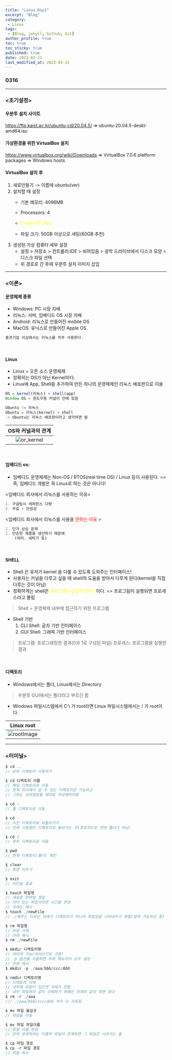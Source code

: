 ```yaml
---
title: "Linux Day1"
excerpt: "Blog"
category: 
 - Linux
tags:
 - [Blog, jekyll, Github, Git]
author_profile: true
toc: true
toc_sticky: true
published: true
date: 2023-03-21
last_modified_at: 2023-03-22
---
```


### 0316 

---
### <초기설정>

#### 우분투 설치 사이트
https://ftp.kaist.ac.kr/ubuntu-cd/20.04.5/
=> ubuntu-20.04.5-deskt-amd64.iso

#### 가상환경을 위한 VirtualBox 설치

https://www.virtualbox.org/wiki/Downloads
=> VirtualBox 7.0.6 platform packages => Windows hosts

#### VirtualBox 설치 후

1. 새로만들기 -> 이름에 ubuntu(ver)
2. 설치할 때 설정
    - 기본 메모리: 4096MB
    - Processors: 4
    -  <span style="color:yellow">Enable EFI 체크</span>
   
    - 파일 크기: 50GB 이상으로 세팅(60GB 추천)
3. 생성된 가상 컴퓨터 세부 설정
    - 설정 > 저장소 > 컨트롤러:IDE > 비어있음 > 광학 드라이브에서 디스크 모양 > 디스크 파일 선택
    - 위 경로로 간 후에 우분투 설치 이미지 삽입

---
### <이론>

#### 운영체제 종류
- Windows: PC 시장 지배
- 리눅스: 서버, 임베디드 OS 시장 지배
- Android: 리눅스로 만들어진 mobile OS
- MacOS: 유닉스로 만들어진 Apple OS
```js
중견기업 이상에서는 리눅스를 자주 사용한다.
```
<br>

#### Linux

- Linux = 오픈 소스 운영체제
- 정확히는 OS가 아닌 Kernel이다.
- Linux에 App, Shell을 추가하여 만든 하나의 운영체제인 리눅스 배포판으로 이용
```js
OS = kernel(리눅스) + shell(app)
Window OS = 윈도우용 커널이 안에 있음

Ubuntu != 리눅스
Ubuntu = 리눅스(kernel) + shell
-> Ubuntu는 리눅스 배포판이라고 생각하면 됨
```

| OS와 커널과의 관계 |
| :---:    |
|![or_kernel](../assets/os_kernel_linux1.png)|
<br>

#### 임베디드 os:

- 임베디드 운영체제는 Non-OS / RTOS(real time OS) / Linux 등이 사용된다.
=> 즉, 임베디드 개발은 꼭 Linux로 하는 것은 아니다!

<임베디드 회사에서 리눅스를 사용하는 이유>
```js
1. 구글링시 레퍼런스 다량
2. 무료 + 안정성
```

<임베디드 회사에서 리눅스를 사용을 <span style="color:red">안하는 이유</span> >
```js
1. 단가 상승 문제
2. 단순한 제품을 생산하기 때문에
    (히터, 세탁기 등)
```
<br>

#### SHELL

- Shell 은 유저가 kernel 을 다룰 수 있도록 도와주는 인터페이스!
- 사용자는 커널을 다루고 싶을 때
shell의 도움을 받아서 다루게 된다(kernel을 직접 다루는 것이 아님)
- 정확하게는 shell은 <span style="color:yellow">프로그램(=실행이 된다.)</span>이다. => 프로그림이 실행되면 프로세스라고 불림

>Shell = 운영체제 내부에 접근하기 위한 프로그램

- Shell 기반
    1. CLI Shell: 글자 기반 인터페이스
    2. GUI Shell: 그래픽 기반 인터페이스

>프로그램: 프로그래밍한 결과(0과 1로 구성된 파일)
>프로세스: 프로그램을 실행한 결과

<br>

#### 디렉토리


- Windows에서는 폴더, Linux에서는 Directory
> 우분투 GUI에서는 폴더라고 부르긴 함
- Windows 파일시스템에서 C:\ 가 root라면 Linux 파일시스템에서는 / 가 root이다.

| Linux root |
| :---:    |
|![rootImage](../assets/root_linux1.png)|

---
### <터미널>

```js
$ cd ..
// 상위 디렉토리 이동하기

$ cd 디렉토리 이름
// 해당 디렉토리로 이동
// 현재 위치에서 갈 수 있는 디렉토리만 가능하고
// 그외는 상대경로를 제대로 작성해줘야함

$ cd ~
// 홈 디렉토리로 이동

$ cd -
// 이전 디렉토리로 되돌아가기
// 전에 사용했던 디렉토리로 돌아가는 것(경로적으로 전에 폴더가 아님)

$ cd /
// 루트 디렉토리로 이동

$ pwd
// 현재 디렉토리(폴더) 확인

$ clear
// 화면 지우기

$ exit
// 터미널 종료
```

```js
$ touch 파일명
// 새로운 빈파일 생성
// 이미 있는 파일이라면 시간을 변경
// 아래는 예시
$ touch ./newFile
// ./해주는 이유는 뒤에가 디렉토리가 아니라 파일임을 나타내주기 위함(생략 가능하긴 함)

$ rm 파일명
// 파일 삭제
// 아래 예시
$ rm ./newFile

$ mkdir 디렉토리명
// 여러개 가능(띄어쓰기로 구분)
// -p 옵션을 사용하면 하위 메뉴까지 모두 생성
// 아래 예시
$ mkdir -p ./aaa/bbb/ccc/ddd

$ rmdir 디렉토리명
// 디렉토리 삭제
// 내부에 파일이 있으면 삭제가 안됨
// 내부 파일까지 같이 삭제하기 위해선 아래와 같이 하면 된다
$ rm -r ./aaa
/// ./aaa/bbb/ccc/ddd 까지 다 지워짐

$ mv 파일 옮길곳
// 파일을 이동

$ mv 파일 파일이름
// 파일 이름 변경
// 만약 변경하려는 이름의 파일이 존재하면 그 파일은 사라지는 꼴

$ cp 파일 경로
$ cp -r 파일 경로
// 파일 복사 
```

